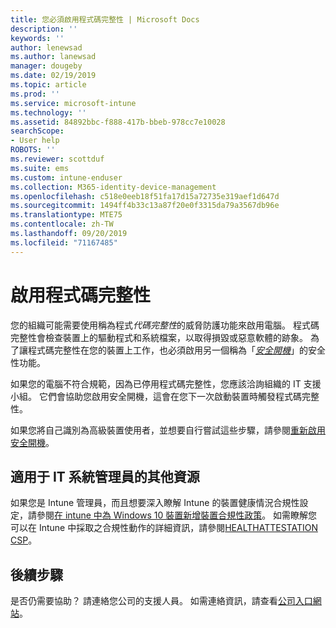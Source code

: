```yaml
---
title: 您必須啟用程式碼完整性 | Microsoft Docs
description: ''
keywords: ''
author: lenewsad
ms.author: lanewsad
manager: dougeby
ms.date: 02/19/2019
ms.topic: article
ms.prod: ''
ms.service: microsoft-intune
ms.technology: ''
ms.assetid: 84892bbc-f888-417b-bbeb-978cc7e10028
searchScope:
- User help
ROBOTS: ''
ms.reviewer: scottduf
ms.suite: ems
ms.custom: intune-enduser
ms.collection: M365-identity-device-management
ms.openlocfilehash: c518e0eeb18f51fa17d15a72735e319aef1d647d
ms.sourcegitcommit: 1494ff4b33c13a87f20e0f3315da79a3567db96e
ms.translationtype: MTE75
ms.contentlocale: zh-TW
ms.lasthandoff: 09/20/2019
ms.locfileid: "71167485"
---
```

# <a name="enable-code-integrity"></a>啟用程式碼完整性

您的組織可能需要使用稱為程式*代碼完整性*的威脅防護功能來啟用電腦。 程式碼完整性會檢查裝置上的驅動程式和系統檔案，以取得損毀或惡意軟體的跡象。 為了讓程式碼完整性在您的裝置上工作，也必須啟用另一個稱為「[*安全開機*](https://docs.microsoft.com/windows/security/information-protection/secure-the-windows-10-boot-process#secure-boot)」的安全性功能。

如果您的電腦不符合規範，因為已停用程式碼完整性，您應該洽詢組織的 IT 支援小組。 它們會協助您啟用安全開機，這會在您下一次啟動裝置時觸發程式碼完整性。

如果您將自己識別為高級裝置使用者，並想要自行嘗試這些步驟，請參閱[重新啟用安全開機](https://docs.microsoft.com/windows-hardware/manufacture/desktop/disabling-secure-boot#re-enable-secure-boot)。

## <a name="additional-resources-for-it-administrators"></a>適用于 IT 系統管理員的其他資源

如果您是 Intune 管理員，而且想要深入瞭解 Intune 的裝置健康情況合規性設定，請參閱[在 intune 中為 Windows 10 裝置新增裝置合規性政策](https://docs.microsoft.com/intune/compliance-policy-create-windows.md)。 如需瞭解您可以在 Intune 中採取之合規性動作的詳細資訊，請參閱[HEALTHATTESTATION CSP](https://docs.microsoft.com/windows/client-management/mdm/healthattestation-csp#step-8-take-appropriate-policy-action-based-on-evaluation-results)。  

## <a name="next-steps"></a>後續步驟

是否仍需要協助？ 請連絡您公司的支援人員。 如需連絡資訊，請查看[公司入口網站](https://go.microsoft.com/fwlink/?linkid=2010980)。
